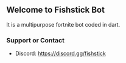 ## Welcome to Fishstick Bot

It is a multipurpose fortnite bot coded in dart.

### Support or Contact

- Discord: https://discord.gg/fishstick
